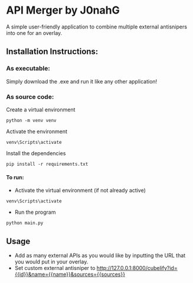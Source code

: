# API Merger by J0nahG
A simple user-friendly application to combine multiple external antisnipers into one for an overlay.

## Installation Instructions:

### As executable:
Simply download the .exe and run it like any other application!

### As source code:
Create a virtual environment
```shell
python -m venv venv
```

Activate the environment
```shell
venv\Scripts\activate
```

Install the dependencies
```shell
pip install -r requirements.txt
```

#### To run:
* Activate the virtual environment (if not already active)
```shell
venv\Scripts\activate
```
* Run the program
```shell
python main.py
```

## Usage
* Add as many external APIs as you would like by inputting the URL that you would put in your overlay.
* Set custom external antisniper to http://127.0.0.1:8000/cubelify?id={{id}}&name={{name}}&sources={{sources}}
